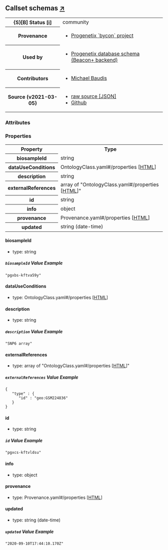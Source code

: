 
<div id="schema-header-title">
  <h2>Callset <span id="schema-header-title-project">schemas <a href="https://github.com/progenetix/schemas" target="_BLANK">&nearr;</a></span> </h2>
</div>

<table id="schema-header-table">
  <tr>
    <th>{S}[B] Status <a href="https://schemablocks.org/about/sb-status-levels.html">[i]</a></th>
    <td><div id="schema-header-status">community</div></td>
  </tr>

  <tr>
    <th>Provenance</th>
    <td>
      <ul>
<li><a href="https://github.com/progenetix/bycon/">Progenetix `bycon` project</a></li>
      </ul>
    </td>
  </tr>
  <tr>
    <th>Used by</th>
    <td>
      <ul>
<li><a href="https://github.com/progenetix/schemas/">Progenetix database schema (Beacon+ backend)</a></li>
      </ul>
    </td>
  </tr>

<!--more-->

  <tr>
    <th>Contributors</th>
    <td>
      <ul>
<li><a href="https://orcid.org/0000-0002-9903-4248">Michael Baudis</a></li>
      </ul>
    </td>
  </tr>
  <tr>
    <th>Source (v2021-03-05)</th>
    <td>
      <ul>
        <li><a href="current/Callset.json" target="_BLANK">raw source [JSON]</a></li>
        <li><a href="https://github.com/progenetix/schemas/blob/master/schemas/Callset.yaml" target="_BLANK">Github</a></li>
      </ul>
    </td>
  </tr>
</table>

<div id="schema-attributes-title">
  <h3>Attributes</h3>
</div>


### Properties

<table id="schema-properties-table">
  <tr>
    <th>Property</th>
    <th>Type</th>
  </tr>
  <tr>
    <th>biosampleId</th>
    <td>string</td>
  </tr>
  <tr>
    <th>dataUseConditions</th>
    <td>OntologyClass.yaml#/properties [<a href="./OntologyClass.html">HTML</a>]</td>
  </tr>
  <tr>
    <th>description</th>
    <td>string</td>
  </tr>
  <tr>
    <th>externalReferences</th>
    <td>array of "OntologyClass.yaml#/properties [<a href="./OntologyClass.html">HTML</a>]"</td>
  </tr>
  <tr>
    <th>id</th>
    <td>string</td>
  </tr>
  <tr>
    <th>info</th>
    <td>object</td>
  </tr>
  <tr>
    <th>provenance</th>
    <td>Provenance.yaml#/properties [<a href="./Provenance.html">HTML</a>]</td>
  </tr>
  <tr>
    <th>updated</th>
    <td>string (date-time)</td>
  </tr>

</table>


#### biosampleId

* type: string



##### `biosampleId` Value Example  

```
"pgxbs-kftva59y"
```

#### dataUseConditions

* type: OntologyClass.yaml#/properties [<a href="./OntologyClass.html">HTML</a>]




#### description

* type: string



##### `description` Value Example  

```
"SNP6 array"
```

#### externalReferences

* type: array of "OntologyClass.yaml#/properties [<a href="./OntologyClass.html">HTML</a>]"



##### `externalReferences` Value Example  

```
{
   "type" : {
      "id" : "geo:GSM224836"
   }
}
```

#### id

* type: string



##### `id` Value Example  

```
"pgxcs-kftvldsu"
```

#### info

* type: object




#### provenance

* type: Provenance.yaml#/properties [<a href="./Provenance.html">HTML</a>]




#### updated

* type: string (date-time)



##### `updated` Value Example  

```
"2020-09-10T17:44:10.170Z"
```

